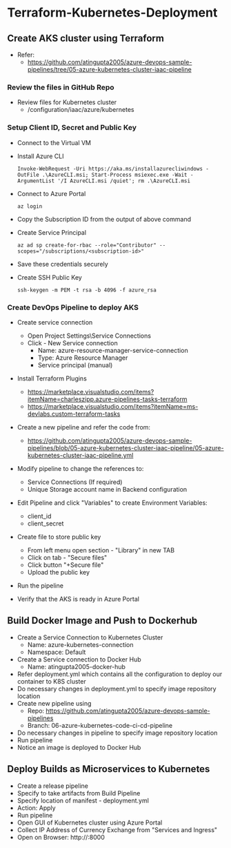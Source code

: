 # Terraform-Kubernetes-Deployment
## Create AKS cluster using Terraform

- Refer:
    - https://github.com/atingupta2005/azure-devops-sample-pipelines/tree/05-azure-kubernetes-cluster-iaac-pipeline


### Review the files in GitHub Repo
  - Review files for Kubernetes cluster
    - /configuration/iaac/azure/kubernetes

###  Setup Client ID, Secret and Public Key
  - Connect to the Virtual VM
  - Install Azure CLI
    ```
    Invoke-WebRequest -Uri https://aka.ms/installazurecliwindows -OutFile .\AzureCLI.msi; Start-Process msiexec.exe -Wait -ArgumentList '/I AzureCLI.msi /quiet'; rm .\AzureCLI.msi
    ```
  - Connect to Azure Portal
    ```
    az login
    ```
  - Copy the Subscription ID from the output of above command
  - Create Service Principal
    ```
    az ad sp create-for-rbac --role="Contributor" --scopes="/subscriptions/<subscription-id>"
    ```

  - Save these credentials securely
  - Create SSH Public Key
    ```
    ssh-keygen -m PEM -t rsa -b 4096 -f azure_rsa
    ```

### Create DevOps Pipeline to deploy AKS
- Create service connection
  - Open Project Settings\Service Connections
  - Click - New Service connection
     - Name: azure-resource-manager-service-connection
     - Type: Azure Resource Manager
     - Service principal (manual)

- Install Terraform Plugins
    - https://marketplace.visualstudio.com/items?itemName=charleszipp.azure-pipelines-tasks-terraform
    - https://marketplace.visualstudio.com/items?itemName=ms-devlabs.custom-terraform-tasks
- Create a new pipeline and refer the code from:
    - https://github.com/atingupta2005/azure-devops-sample-pipelines/blob/05-azure-kubernetes-cluster-iaac-pipeline/05-azure-kubernetes-cluster-iaac-pipeline.yml
- Modify pipeline to change the references to:
    - Service Connections (If required)
    - Unique Storage account name in Backend configuration
- Edit Pipeline and click "Variables" to create Environment Variables:
    - client_id
    - client_secret
- Create file to store public key
    - From left menu open section - "Library" in new TAB
    - Click on tab - "Secure files"
    - Click button "+Secure file"
    - Upload the public key
- Run the pipeline
- Verify that the AKS is ready in Azure Portal

## Build Docker Image and Push to Dockerhub
- Create a Service Connection to Kubernetes Cluster
    -  Name: azure-kubernetes-connection
    -  Namespace: Default
-  Create a Service connection to Docker Hub
    -  Name: atingupta2005-docker-hub
-  Refer deployment.yml which contains all the configuration to deploy our container to K8S cluster
-  Do necessary changes in deployment.yml to specify image repository location
-  Create new pipeline using
    -  Repo: https://github.com/atingupta2005/azure-devops-sample-pipelines
    -  Branch: 06-azure-kubernetes-code-ci-cd-pipeline
-  Do necessary changes in pipeline to specify image repository location
-  Run pipeline
-  Notice an image is deployed to Docker Hub

## Deploy Builds as Microservices to Kubernetes
- Create a release pipeline
- Specify to take artifacts from Build Pipeline
- Specify location of manifest - deployment.yml
- Action: Apply
- Run pipeline
- Open GUI of Kubernetes cluster using Azure Portal
- Collect IP Address of Currency Exchange from "Services and Ingress"
- Open on Browser: http://<ip-address>:8000

